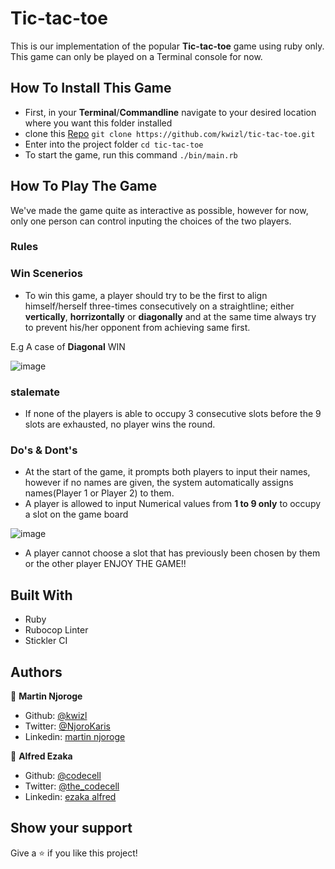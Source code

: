 # Tic-tac-toe
This is our implementation of the popular **Tic-tac-toe** game using ruby only. This game can only be played on a Terminal console for now.

## How To Install This Game
- First, in your **Terminal**/**Commandline** navigate to your desired location where you want this folder installed
- clone this [Repo](https://github.com/kwizl/tic-tac-toe) `git clone https://github.com/kwizl/tic-tac-toe.git`
- Enter into the project folder `cd tic-tac-toe`
- To start the game, run this command `./bin/main.rb`

## How To Play The Game
  We've made the game quite as interactive as possible, however for now, only one person can control inputing the choices of the two players.
  ### Rules
  ### Win Scenerios
  - To win this game, a player should try to be the first to align himself/herself three-times consecutively on a straightline; either **vertically**, **horrizontally** or **diagonally** and at the same time always try to prevent his/her opponent from achieving same first.

E.g A case of **Diagonal** WIN

   ![image](https://user-images.githubusercontent.com/46686100/77190636-e6bfd300-6ad9-11ea-8f41-ee3756004142.png)  

  ### stalemate
  - If none of the players is able to occupy 3 consecutive slots before the 9 slots are exhausted, no player wins the round.

  ### Do's & Dont's
  - At the start of the game, it prompts both players to input their names, however if no names are given, the system automatically assigns names(Player 1 or Player 2) to them.
  - A player is allowed to input Numerical values from **1 to 9 only** to occupy a slot on the game board

   ![image](https://user-images.githubusercontent.com/46686100/77185244-6006f800-6ad1-11ea-8a23-6c3a580ec9c5.png)

  - A player cannot choose a slot that has previously been chosen by them or the other player
    ENJOY THE GAME!!

## Built With

- Ruby
- Rubocop Linter
- Stickler CI

## Authors

👤 **Martin Njoroge**

- Github: [@kwizl](https://github.com/kwizl)
- Twitter: [@NjoroKaris](https://twitter.com/NjoroKaris)
- Linkedin: [martin njoroge](https://www.linkedin.com/in/martin-njoroge-098774110/)

👤 **Alfred Ezaka**

- Github: [@codecell](https://github.com/codecell)
- Twitter: [@the_codecell](https://twitter.com/the_codecell) 
- Linkedin: [ezaka alfred](https://www.linkedin.com/in/alfrednoble/)


## Show your support

Give a ⭐️ if you like this project!
